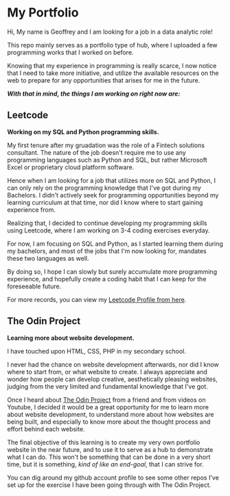 # My Portfolio

Hi, My name is Geoffrey and I am looking for a job in a data analytic role!

This repo mainly serves as a portfolio type of hub, where I uploaded a few programming works that I worked on before.

Knowing that my experience in programming is really scarce, I now notice that I need to take more initiative, and utilize the available resources on the web to prepare for any opportunities that arises for me in the future.

***With that in mind, the things I am working on right now are:***

## Leetcode

**Working on my SQL and Python programming skills.**

My first tenure after my gruadation was the role of a Fintech solutions consultant. The nature of the job doesn't require me to use any programming languages such as Python and SQL, but rather Microsoft Excel or proprietary cloud platform software.

Hence when I am looking for a job that utilizes more on SQL and Python, I can only rely on the programming knowledge that I've got during my Bachelors. I didn't actively seek for programming opportunities beyond my learning curriculum at that time, nor did I know where to start gaining experience from.

Realizing that, I decided to continue developing my programming skills using Leetcode, where I am working on 3-4 coding exercises everyday. 

For now, I am focusing on SQL and Python, as I started learning them during my bachelors, and most of the jobs that I'm now looking for, mandates these two languages as well.

By doing so, I hope I can slowly but surely accumulate more programming experience, and hopefully create a coding habit that I can keep for the foreseeable future.

For more records, you can view my [Leetcode Profile from here](https://leetcode.com/ge0ffr3ylau/).


## The Odin Project

**Learning more about website development.**

I have touched upon HTML, CSS, PHP in my secondary school.

I never had the chance on website development afterwards, nor did I know where to start from, or what website to create. I always appreciate and wonder how people can develop creative, aesthetically pleasing websites, judging from the very limited and fundamental knowledge that I've got.

Once I heard about [The Odin Project](https://www.theodinproject.com/) from a friend and from videos on Youtube, I decided it would be a great opportunity for me to learn more about website development, to understand more about how websites are being built, and especially to know more about the thought process and effort behind each website.

The final objective of this learning is to create my very own portfolio website in the near future, and to use it to serve as a hub to demonstrate what I can do. This won't be something that can be done in a very short time, but it is something, _kind of like an end-goal_, that I can strive for.

You can dig around my github account profile to see some other repos I've set up for the exercise I have been going through with The Odin Project.



